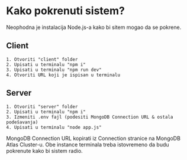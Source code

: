 
# Kako pokrenuti sistem?
Neophodna je instalacija Node.js-a kako bi sitem mogao da se pokrene.

## Client
    1. Otvoriti "client" folder
    2. Upisati u terminalu "npm i"
    3. Upisati u terminalu "npm run dev"
    4. Otvoriti URL koji je ispisan u terminalu

## Server
    1. Otvoriti "server" folder
    2. Upisati u terminalu "npm i"
    3. Izmeniti .env fajl (podesiti MongoDB Connection URL & ostala podešavanja)
    4. Upisati u terminalu "node app.js"

MongoDB Connection URL kopirati iz Connection stranice na MongoDB Atlas Cluster-u.
Obe instance terminala treba istovremeno da budu pokrenute kako bi sistem radio.
